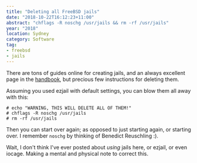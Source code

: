 ```yaml
---
title: "Deleting all FreeBSD jails"
date: "2018-10-22T16:12:23+11:00"
abstract: "chflags -R noschg /usr/jails && rm -rf /usr/jails"
year: "2018"
location: Sydney
category: Software
tag:
- freebsd
- jails
---
```

There are tons of guides online for creating jails, and an always excellent page in the [handbook], but precious few instructions for deleting them.

Assuming you used ezjail with default settings, you can blow them all away with this:

    # echo "WARNING, THIS WILL DELETE ALL OF THEM!"
    # chflags -R noschg /usr/jails
    # rm -rf /usr/jails

Then you can start over again; as opposed to just starting again, or starting over. I remember `noschg` by thinking of Benedict Reuschling :).

Wait, I don't think I've ever posted about *using* jails here, or ezjail, or even iocage. Making a mental and physical note to correct this.

[handbook]: https://www.freebsd.org/doc/handbook/jails-ezjail.html

